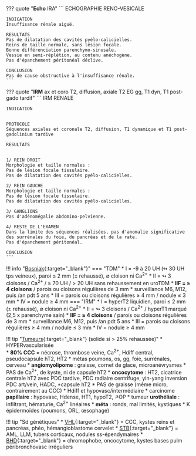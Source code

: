 ??? quote "**Echo** IRA"
    ```
    ECHOGRAPHIE RENO-VESICALE

    INDICATION
    Insuffisance rénale aiguë.

    RESULTATS
    Pas de dilatation des cavités pyélo-calicielles.
    Reins de taille normale, sans lésion focale.
    Bonne différenciation parenchymo-sinusale.
    Vessie en semi-réplétion, au contenu anéchogène.
    Pas d'épanchement péritonéal déclive.

    CONCLUSION
    Pas de cause obstructive à l'insuffisance rénale.
    ```

??? quote "**IRM** ax et coro T2, diffusion, axiale T2 EG gg, T1 dyn, T1 post-gado tardif"
    ```
    IRM RENALE

    INDICATION


    PROTOCOLE
    Séquences axiales et coronale T2, diffusion, T1 dynamique et T1 post-gadolinium tardive

    RESULTATS


    1/ REIN DROIT
    Morphologie et taille normales :
    Pas de lésion focale tissulaire.
    Pas de dilatation des cavités pyélo-calicielles.

    2/ REIN GAUCHE
    Morphologie et taille normales :
    Pas de lésion focale tissulaire.
    Pas de dilatation des cavités pyélo-calicielles.

    3/ GANGLIONS
    Pas d'adénomégalie abdomino-pelvienne.

    4/ RESTE DE L'EXAMEN
    Dans la limite des séquences réalisées, pas d'anomalie significative des surrénales du foie, du pancréas et de la rate.
    Pas d'épanchement péritonéal.

    CONCLUSION
    ```

!!! info "[Bosniak](https://pubs.rsna.org/doi/full/10.1148/radiol.2019182646){:target="_blank"}" 
    === "TDM"
        * I = -9 à 20 UH (↬ 30 UH tps veineux), paroi ≤ 2 mm (± rehaussé), ∅ cloison ni Ca<sup>2+</sup>
        * II = ↬ 3 cloisons / Ca<sup>2+</sup> / ≥ 70 UH / > 20 UH sans rehaussement en uroTDM
        * **IIF = ≥ 4 cloisons** / parois ou cloisons régulières de 3 mm
            * surveillance M6, M12, puis /an pdt 5 ans
        * III = parois ou cloisons régulières ≥ 4 mm / nodule ≤ 3 mm
        * IV = nodule ≥ 4 mm 
    === "IRM"
        * I = hyperT2 liquidien, paroi ≤ 2 mm (± rehaussé), ∅ cloison ni Ca<sup>2+</sup>
        * II = ↬ 3 cloisons / Ca<sup>2+</sup> / hyperT1 marqué (2,5 x parenchyme sain)
        * **IIF = ≥ 4 cloisons** / parois ou cloisons régulières de 3 mm
            * surveillance M6, M12, puis /an pdt 5 ans
        * III = parois ou cloisons régulières ≥ 4 mm / nodule ≤ 3 mm
        * IV = nodule ≥ 4 mm 

!!! tip "[Tumeurs](https://radiopaedia.org/articles/renal-cell-carcinoma-1){:target="_blank"} (solide si > 25% rehaussée)"
    * HYPERvascularisée  
        * **80% CCC** = nécrose, thrombose veine, Ca<sup>2+</sup>, Hdiff central, pseudocapsule hT2, HT2
            * métas poumons, os, gg, foie, surrénales, cerveau
        * **angiomyolipome** : graisse, cornet de glace, microanévrysmes
            * PAS de Ca<sup>2+</sup>, de kyste, ni de capsule hT2
        * **oncocytome** : HT2, cicatrice centrale hT2 avec PDC tardive, PDC radiaire centrifuge, yin-yang inversion PDC art/vein, HADC, ±capsule hT2
            * PAS de graisse (même micro, contrairement au CCC)
    * Hdiff et hypovasc/intermédiaire
        * carcinome **papillaire** : hypovasc, Hdense, HT1, hypoT2, ↗OP
        * tumeur **urothéliale** : infiltrant, hématurie, Ca<sup>2+</sup> linéaires
        * **méta** : ronds, mal limités, kystiques
            * K épidermoïdes (poumons, ORL, œsophage)

!!! tip "Sd génétiques"
    * [VHL](https://radiopaedia.org/articles/von-hippel-lindau-disease-5){:target="_blank"} = CCC, kystes reins et pancréas, phéo, hémangioblastome cervelet
    * [STB](https://radiopaedia.org/articles/tuberous-sclerosis){:target="_blank"} = AML, LLM, tubers corticaux, nodules ss-épendymaires
    * [BHD](https://radiopaedia.org/articles/birt-hogg-dube-syndrome-5){:target="_blank"} = chromophobe, oncocytome, kystes bases pulm péribronchovasc irréguliers